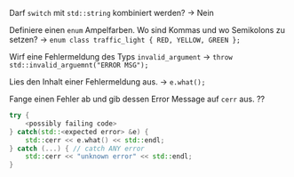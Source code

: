 Darf `switch` mit `std::string` kombiniert werden? -> Nein
<!--SR:!2024-07-19,4,270-->
Definiere einen `enum` Ampelfarben. Wo sind Kommas und wo Semikolons zu setzen? -> `enum class traffic_light { RED, YELLOW, GREEN };`
<!--SR:!2024-07-19,4,270-->
Wirf eine Fehlermeldung des Typs `invalid_argument` -> `throw std::invalid_arguemnt("ERROR MSG");`
<!--SR:!2024-07-19,4,274-->
Lies den Inhalt einer Fehlermeldung aus. -> `e.what();`
<!--SR:!2024-07-19,4,274-->
Fange einen Fehler ab und gib dessen Error Message auf `cerr` aus.
??
```cpp
try {
	<possibly failing code>
} catch(std::<expected error> &e) {
	std::cerr << e.what() << std::endl;
} catch (...) { // catch ANY error
	std::cerr << "unknown error" << std::endl;
}
```
<!--SR:!2024-07-19,4,274!2000-01-01,1,250-->